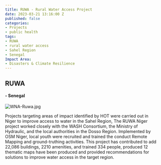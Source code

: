```yaml
---
title: RUWA - Rural Water Access Project
date: 2023-03-21 13:16:00 Z
published: false
categories:
- Projects
- public health
tags:
- RUWA
- rural water access
- Sahel Region
- Senegal
Impact Area:
- Disasters & Climate Resilience
---
```


## RUWA
#### - Senegal

![WNA-Ruwa.jpg](/uploads/WNA-Ruwa.jpg)

Projects targeting areas of impact identified by HOT were carried out in Niger to improve access to water in the Sahel Region, The RUWA Niger project worked closely with the WASH Consortium, the Ministry of Hydraulic, and the local authorities in the Dosso Region. Implemented by OSM Niger, local youth were recruited and trained the conduct Remote Mapping and ground-truthing activities. This project has contributed to add 22,086 buildings,  2210 amenities, and trained 334 people, produced 12 thematic maps have been produced and provided recommendations for solutions to improve water access in the target region.